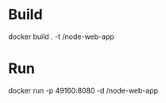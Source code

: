 # Build

docker build . -t <your username>/node-web-app

# Run 

docker run -p 49160:8080 -d <your username>/node-web-app

